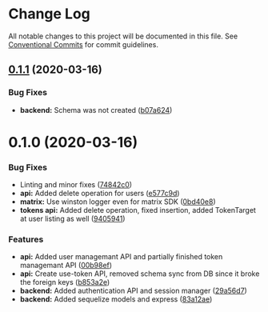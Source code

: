 # Change Log

All notable changes to this project will be documented in this file.
See [Conventional Commits](https://conventionalcommits.org) for commit guidelines.

## [0.1.1](https://github.com/gergof/matrix-token-registration/compare/v0.1.0...v0.1.1) (2020-03-16)


### Bug Fixes

* **backend:** Schema was not created ([b07a624](https://github.com/gergof/matrix-token-registration/commit/b07a6244d414ba7abdd84f60deed26f12dab1b29))





# 0.1.0 (2020-03-16)


### Bug Fixes

* Linting and minor fixes ([74842c0](https://github.com/gergof/matrix-token-registration/commit/74842c0c01703475b847e56292722ca9fa10a67b))
* **api:** Added delete operation for users ([e577c9d](https://github.com/gergof/matrix-token-registration/commit/e577c9d3ca42f5dc143987e3d34d79074a827494))
* **matrix:** Use winston logger even for matrix SDK ([0bd40e8](https://github.com/gergof/matrix-token-registration/commit/0bd40e85301e267b867630b3fc23058db50a496c))
* **tokens api:** Added delete operation, fixed insertion, added TokenTarget at user listing as well ([9405941](https://github.com/gergof/matrix-token-registration/commit/9405941be61391d0062dde6a5c5f110d03b56b5f))


### Features

* **api:** Added user managemant API and partially finished token managemant API ([00b98ef](https://github.com/gergof/matrix-token-registration/commit/00b98ef96b27a85789efd9b9fceb1c43833a7caa))
* **api:** Create use-token API, removed schema sync from DB since it broke the foreign keys ([b853a2e](https://github.com/gergof/matrix-token-registration/commit/b853a2e60359787d354d15267b4847a986bb5ab7))
* **backend:** Added authentication API and session manager ([29a56d7](https://github.com/gergof/matrix-token-registration/commit/29a56d79b7a300493ca29ad85176263b269e74f5))
* **backend:** Added sequelize models and express ([83a12ae](https://github.com/gergof/matrix-token-registration/commit/83a12ae58d44efb04ff513f1364f4938346ee8ec))
